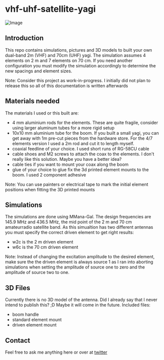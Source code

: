# vhf-uhf-satellite-yagi
![Image](https://pbs.twimg.com/media/FYg9z-lXEAIKCeJ?format=jpg&name=small)
## Introduction
This repo contains simulations, pictures and 3D models to built your own dual-band 2m (VHF) and 70cm (UHF) yagi.
The simulation assumes 4 elements on 2 m and 7 elements on 70 cm. If you need another configuration you must modify the simulation accordingly to determine the new spacings and element sizes.

Note:
Consider this project as work-in-progress. I initially did not plan to release this so all of this documentation is written afterwards 

## Materials needed
The materials I used or this built are:

* 4 mm aluminium rods for the elements. These are quite fragile, consider using larger aluminum tubes for a more rigid setup
* 10x10 mm aluminium tube for the boom. If you built a small yagi, you can get away with 1m pre-cut pieces from the hardware store. For the 4/7 elements version I used a 2m rod and cut it to length myself.
* coaxial feedline of your choice. I used short runs of RG-58CU cable
* cable shoes and M2 screws to attach the coax to the elements. I don't really like this solution. Maybe you have a better idea?
* cable ties if you want to mount your coax along the boom
* glue of your choice to glue fix the 3d printed element mounts to the boom. I used 2 component adhesive

Note:
You can use painters or electrical tape to mark the initial element positions when fitting the 3D printed mounts


## Simulations
The simulations are done using MMana-Gal. The design frequencies are 145.9 MHz and 436.5 MHz, the mid point of the 2 m and 70 cm amateurradio satellite band. As this simualtion has two different antennas you must specify the correct driven element to get right results:
* w2c is the 2 m driven  element
* w6c is the 70 cm driven element

Note:
Instead of changing the excitation amplitude to the desired element, make sure the the driven element is always source 1 as I ran into aborting simulations when setting the amplitude of source one to zero and the amplitude of source two to one.

## 3D Files
Currently there is no 3D model of the antenna. Did I already say that I never intend to publish this? ;D Maybe it will come in the future.
Included files:
* boom handle
* standard element mount
* driven element mount

## Contact
Feel free to ask me anything here or over at [twitter](https://twitter.com/dl3jop)
